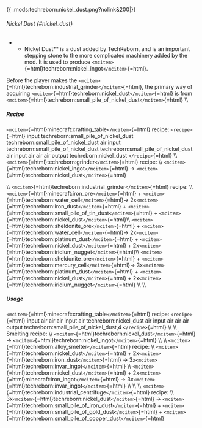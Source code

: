 {{ :mods:techreborn:nickel_dust.png?nolink&200\|}}

###### Nickel Dust {#nickel_dust}

-   -   Nickel Dust\*\* is a dust added by TechReborn, and is an
        important stepping stone to the more complicated machinery added
        by the mod. It is used to produce
        `<mcitem>`{=html}techreborn:nickel_ingot`</mcitem>`{=html}.

Before the player makes the
`<mcitem>`{=html}techreborn:industrial_grinder`</mcitem>`{=html}, the
primary way of acquiring
`<mcitem>`{=html}techreborn:nickel_dust`</mcitem>`{=html} is from
`<mcitem>`{=html}techreborn:small_pile_of_nickel_dust`</mcitem>`{=html}
\\\\

##### Recipe

`<mcitem>`{=html}minecraft:crafting_table`</mcitem>`{=html} recipe:
`<recipe>`{=html} input techreborn:small_pile_of_nickel_dust
techreborn:small_pile_of_nickel_dust air input
techreborn:small_pile_of_nickel_dust
techreborn:small_pile_of_nickel_dust air input air air air output
techreborn:nickel_dust `</recipe>`{=html} \\\\
`<mcitem>`{=html}techreborn:grinder`</mcitem>`{=html} recipe: \\\\
`<mcitem>`{=html}techreborn:nickel_ingot`</mcitem>`{=html} -\>
`<mcitem>`{=html}techreborn:nickel_dust`</mcitem>`{=html}

\\\\ `<mcitem>`{=html}techreborn:industrial_grinder`</mcitem>`{=html}
recipe: \\\\ `<mcitem>`{=html}minecraft:iron_ore`</mcitem>`{=html} +
`<mcitem>`{=html}techreborn:water_cell`</mcitem>`{=html}-\>
2x`<mcitem>`{=html}techreborn:iron_dust`</mcitem>`{=html} +
`<mcitem>`{=html}techreborn:small_pile_of_tin_dust`</mcitem>`{=html} +
`<mcitem>`{=html}techreborn:nickel_dust`</mcitem>`{=html}\\\\
`<mcitem>`{=html}techreborn:sheldonite_ore`</mcitem>`{=html} +
`<mcitem>`{=html}techreborn:water_cell`</mcitem>`{=html}-\>
2x`<mcitem>`{=html}techreborn:platinum_dust`</mcitem>`{=html} +
`<mcitem>`{=html}techreborn:nickel_dust`</mcitem>`{=html} +
2x`<mcitem>`{=html}techreborn:iridium_nugget`</mcitem>`{=html}\\\\
`<mcitem>`{=html}techreborn:sheldonite_ore`</mcitem>`{=html} +
`<mcitem>`{=html}techreborn:mercury_cell`</mcitem>`{=html}-\>
3x`<mcitem>`{=html}techreborn:platinum_dust`</mcitem>`{=html} +
`<mcitem>`{=html}techreborn:nickel_dust`</mcitem>`{=html} +
2x`<mcitem>`{=html}techreborn:iridium_nugget`</mcitem>`{=html} \\\\ \\\\

##### Usage

`<mcitem>`{=html}minecraft:crafting_table`</mcitem>`{=html} recipe:
`<recipe>`{=html} input air air air input air techreborn:nickel_dust air
input air air air output techreborn:small_pile_of_nickel_dust,4
`</recipe>`{=html} \\\\ \\\\ Smelting recipe: \\\\
`<mcitem>`{=html}techreborn:nickel_dust`</mcitem>`{=html} -\>
`<mcitem>`{=html}techreborn:nickel_ingot`</mcitem>`{=html} \\\\ \\\\
`<mcitem>`{=html}techreborn:alloy_smelter`</mcitem>`{=html} recipe: \\\\
`<mcitem>`{=html}techreborn:nickel_dust`</mcitem>`{=html} +
2x`<mcitem>`{=html}techreborn:iron_dust`</mcitem>`{=html} -\>
3x`<mcitem>`{=html}techreborn:invar_ingot`</mcitem>`{=html} \\\\
`<mcitem>`{=html}techreborn:nickel_dust`</mcitem>`{=html} +
2x`<mcitem>`{=html}minecraft:iron_ingot`</mcitem>`{=html} -\>
3x`<mcitem>`{=html}techreborn:invar_ingot`</mcitem>`{=html} \\\\ \\\\
\\\\ `<mcitem>`{=html}techreborn:industrial_centrifuge`</mcitem>`{=html}
recipe: \\\\ 3x`<mcitem>`{=html}techreborn:nickel_dust`</mcitem>`{=html}
-\>
`<mcitem>`{=html}techreborn:small_pile_of_iron_dust`</mcitem>`{=html} +
`<mcitem>`{=html}techreborn:small_pile_of_gold_dust`</mcitem>`{=html} +
`<mcitem>`{=html}techreborn:small_pile_of_copper_dust`</mcitem>`{=html}

